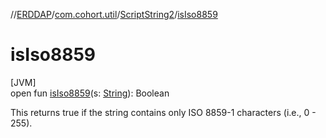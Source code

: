 //[ERDDAP](../../../index.md)/[com.cohort.util](../index.md)/[ScriptString2](index.md)/[isIso8859](is-iso8859.md)

# isIso8859

[JVM]\
open fun [isIso8859](is-iso8859.md)(s: [String](https://docs.oracle.com/en/java/javase/17/docs/api/java.base/java/lang/String.html)): Boolean

This returns true if the string contains only ISO 8859-1 characters (i.e., 0 - 255).
